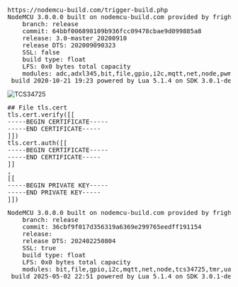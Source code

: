 <pre>
https://nodemcu-build.com/trigger-build.php
NodeMCU 3.0.0.0 built on nodemcu-build.com provided by frightanic.com
	branch: release
	commit: 64bbf006898109b936fcc09478cbae9d099885a8
	release: 3.0-master_20200910
	release DTS: 202009090323
	SSL: false
	build type: float
	LFS: 0x0 bytes total capacity
	modules: adc,adxl345,bit,file,gpio,i2c,mqtt,net,node,pwm,tcs34725,tmr,uart,wifi
 build 2020-10-21 19:23 powered by Lua 5.1.4 on SDK 3.0.1-dev(fce080e)
</pre>
![TCS34725](https://github.com/user-attachments/assets/91bcd941-b4bc-4553-ab5e-7f15fdafc5f7)

<pre>
## File tls.cert
tls.cert.verify([[
-----BEGIN CERTIFICATE-----
-----END CERTIFICATE-----
]])
tls.cert.auth([[
-----BEGIN CERTIFICATE-----
-----END CERTIFICATE-----
]]
,
[[
-----BEGIN PRIVATE KEY-----
-----END PRIVATE KEY-----
]])
</pre>

<pre>
NodeMCU 3.0.0.0 built on nodemcu-build.com provided by frightanic.com
	branch: release
	commit: 36cbf9f017d356319a6369e299765eedff191154
	release: 
	release DTS: 202402250804
	SSL: true
	build type: float
	LFS: 0x0 bytes total capacity
	modules: bit,file,gpio,i2c,mqtt,net,node,tcs34725,tmr,uart,wifi,tls
 build 2025-05-02 22:51 powered by Lua 5.1.4 on SDK 3.0.1-dev(fce080e)
</pre>
